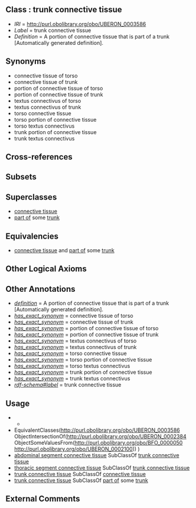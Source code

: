 
## Class : trunk connective tissue

 * *IRI* = http://purl.obolibrary.org/obo/UBERON_0003586
 * *Label* = trunk connective tissue
 * *Definition* = A portion of connective tissue that is part of a trunk [Automatically generated definition].

## Synonyms

 * connective tissue of torso
 * connective tissue of trunk
 * portion of connective tissue of torso
 * portion of connective tissue of trunk
 * textus connectivus of torso
 * textus connectivus of trunk
 * torso connective tissue
 * torso portion of connective tissue
 * torso textus connectivus
 * trunk portion of connective tissue
 * trunk textus connectivus

## Cross-references


## Subsets


## Superclasses

 * [connective tissue](../../UBERON/84/UBERON_0002384.md)
 * [part of](../../BFO/50/BFO_0000050.md) some [trunk](../../UBERON/00/UBERON_0002100.md)

## Equivalencies

 * [connective tissue](../../UBERON/84/UBERON_0002384.md) and [part of](../../BFO/50/BFO_0000050.md) some [trunk](../../UBERON/00/UBERON_0002100.md)

## Other Logical Axioms


## Other Annotations

 * *[definition](../../IAO/15/IAO_0000115.md)* = A portion of connective tissue that is part of a trunk [Automatically generated definition].
 * *[has_exact_synonym](../../ym/oboInOwl#hasExactSynonym.md)* = connective tissue of torso
 * *[has_exact_synonym](../../ym/oboInOwl#hasExactSynonym.md)* = connective tissue of trunk
 * *[has_exact_synonym](../../ym/oboInOwl#hasExactSynonym.md)* = portion of connective tissue of torso
 * *[has_exact_synonym](../../ym/oboInOwl#hasExactSynonym.md)* = portion of connective tissue of trunk
 * *[has_exact_synonym](../../ym/oboInOwl#hasExactSynonym.md)* = textus connectivus of torso
 * *[has_exact_synonym](../../ym/oboInOwl#hasExactSynonym.md)* = textus connectivus of trunk
 * *[has_exact_synonym](../../ym/oboInOwl#hasExactSynonym.md)* = torso connective tissue
 * *[has_exact_synonym](../../ym/oboInOwl#hasExactSynonym.md)* = torso portion of connective tissue
 * *[has_exact_synonym](../../ym/oboInOwl#hasExactSynonym.md)* = torso textus connectivus
 * *[has_exact_synonym](../../ym/oboInOwl#hasExactSynonym.md)* = trunk portion of connective tissue
 * *[has_exact_synonym](../../ym/oboInOwl#hasExactSynonym.md)* = trunk textus connectivus
 * *[rdf-schema#label](../../el/rdf-schema#label.md)* = trunk connective tissue

## Usage

 * -
 * EquivalentClasses(<http://purl.obolibrary.org/obo/UBERON_0003586> ObjectIntersectionOf(<http://purl.obolibrary.org/obo/UBERON_0002384> ObjectSomeValuesFrom(<http://purl.obolibrary.org/obo/BFO_0000050> <http://purl.obolibrary.org/obo/UBERON_0002100>)) )
 * [abdominal segment connective tissue](../../UBERON/38/UBERON_0003838.md) SubClassOf [trunk connective tissue](../../UBERON/86/UBERON_0003586.md)
 * [thoracic segment connective tissue](../../UBERON/37/UBERON_0003837.md) SubClassOf [trunk connective tissue](../../UBERON/86/UBERON_0003586.md)
 * [trunk connective tissue](../../UBERON/86/UBERON_0003586.md) SubClassOf [connective tissue](../../UBERON/84/UBERON_0002384.md)
 * [trunk connective tissue](../../UBERON/86/UBERON_0003586.md) SubClassOf [part of](../../BFO/50/BFO_0000050.md) some [trunk](../../UBERON/00/UBERON_0002100.md)

## External Comments

